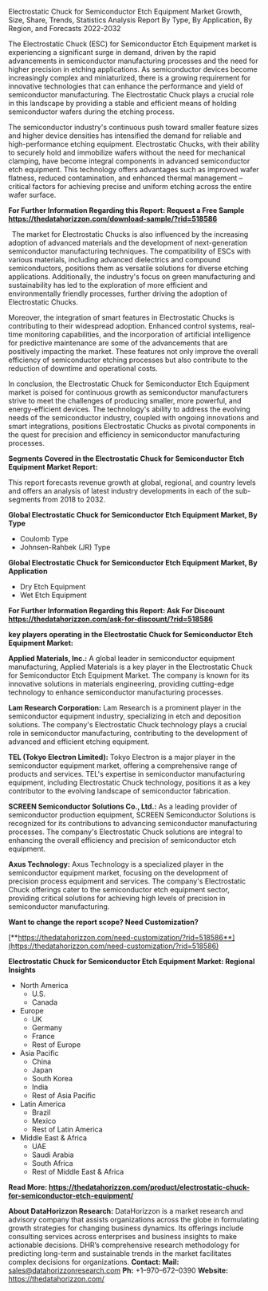 ﻿Electrostatic Chuck for Semiconductor Etch Equipment Market Growth, Size, Share, Trends, Statistics Analysis Report By Type, By Application, By Region, and Forecasts 2022-2032

The Electrostatic Chuck (ESC) for Semiconductor Etch Equipment market is experiencing a significant surge in demand, driven by the rapid advancements in semiconductor manufacturing processes and the need for higher precision in etching applications. As semiconductor devices become increasingly complex and miniaturized, there is a growing requirement for innovative technologies that can enhance the performance and yield of semiconductor manufacturing. The Electrostatic Chuck plays a crucial role in this landscape by providing a stable and efficient means of holding semiconductor wafers during the etching process.

The semiconductor industry's continuous push toward smaller feature sizes and higher device densities has intensified the demand for reliable and high-performance etching equipment. Electrostatic Chucks, with their ability to securely hold and immobilize wafers without the need for mechanical clamping, have become integral components in advanced semiconductor etch equipment. This technology offers advantages such as improved wafer flatness, reduced contamination, and enhanced thermal management – critical factors for achieving precise and uniform etching across the entire wafer surface.

**For Further Information Regarding this Report: Request a Free Sample <https://thedatahorizzon.com/download-sample/?rid=518586>** 

` `The market for Electrostatic Chucks is also influenced by the increasing adoption of advanced materials and the development of next-generation semiconductor manufacturing techniques. The compatibility of ESCs with various materials, including advanced dielectrics and compound semiconductors, positions them as versatile solutions for diverse etching applications. Additionally, the industry's focus on green manufacturing and sustainability has led to the exploration of more efficient and environmentally friendly processes, further driving the adoption of Electrostatic Chucks.

Moreover, the integration of smart features in Electrostatic Chucks is contributing to their widespread adoption. Enhanced control systems, real-time monitoring capabilities, and the incorporation of artificial intelligence for predictive maintenance are some of the advancements that are positively impacting the market. These features not only improve the overall efficiency of semiconductor etching processes but also contribute to the reduction of downtime and operational costs.

In conclusion, the Electrostatic Chuck for Semiconductor Etch Equipment market is poised for continuous growth as semiconductor manufacturers strive to meet the challenges of producing smaller, more powerful, and energy-efficient devices. The technology's ability to address the evolving needs of the semiconductor industry, coupled with ongoing innovations and smart integrations, positions Electrostatic Chucks as pivotal components in the quest for precision and efficiency in semiconductor manufacturing processes.

**Segments Covered in the Electrostatic Chuck for Semiconductor Etch Equipment Market Report:**

This report forecasts revenue growth at global, regional, and country levels and offers an analysis of latest industry developments in each of the sub-segments from 2018 to 2032.

**Global Electrostatic Chuck for Semiconductor Etch Equipment Market, By Type**

- Coulomb Type
- Johnsen-Rahbek (JR) Type

**Global Electrostatic Chuck for Semiconductor Etch Equipment Market, By Application**

- Dry Etch Equipment
- Wet Etch Equipment

**For Further Information Regarding this Report: Ask For Discount <https://thedatahorizzon.com/ask-for-discount/?rid=518586>** 

**key players operating in the Electrostatic Chuck for Semiconductor Etch Equipment Market:**

**Applied Materials, Inc.:** A global leader in semiconductor equipment manufacturing, Applied Materials is a key player in the Electrostatic Chuck for Semiconductor Etch Equipment Market. The company is known for its innovative solutions in materials engineering, providing cutting-edge technology to enhance semiconductor manufacturing processes.

**Lam Research Corporation:** Lam Research is a prominent player in the semiconductor equipment industry, specializing in etch and deposition solutions. The company's Electrostatic Chuck technology plays a crucial role in semiconductor manufacturing, contributing to the development of advanced and efficient etching equipment.

**TEL (Tokyo Electron Limited):** Tokyo Electron is a major player in the semiconductor equipment market, offering a comprehensive range of products and services. TEL's expertise in semiconductor manufacturing equipment, including Electrostatic Chuck technology, positions it as a key contributor to the evolving landscape of semiconductor fabrication.

**SCREEN Semiconductor Solutions Co., Ltd.:** As a leading provider of semiconductor production equipment, SCREEN Semiconductor Solutions is recognized for its contributions to advancing semiconductor manufacturing processes. The company's Electrostatic Chuck solutions are integral to enhancing the overall efficiency and precision of semiconductor etch equipment.

**Axus Technology:** Axus Technology is a specialized player in the semiconductor equipment market, focusing on the development of precision process equipment and services. The company's Electrostatic Chuck offerings cater to the semiconductor etch equipment sector, providing critical solutions for achieving high levels of precision in semiconductor manufacturing.

**Want to change the report scope? Need Customization?**

[**https://thedatahorizzon.com/need-customization/?rid=518586**](https://thedatahorizzon.com/need-customization/?rid=518586) 

**Electrostatic Chuck for Semiconductor Etch Equipment Market: Regional Insights**

- North America
  - U.S.
  - Canada
- Europe
  - UK
  - Germany
  - France
  - Rest of Europe
- Asia Pacific
  - China
  - Japan
  - South Korea
  - India
  - Rest of Asia Pacific
- Latin America
  - Brazil
  - Mexico
  - Rest of Latin America
- Middle East & Africa
  - UAE
  - Saudi Arabia
  - South Africa
  - Rest of Middle East & Africa

**Read More: <https://thedatahorizzon.com/product/electrostatic-chuck-for-semiconductor-etch-equipment/>** 

**About DataHorizzon Research:**DataHorizzon is a market research and advisory company that assists organizations across the globe in formulating growth strategies for changing business dynamics. Its offerings include consulting services across enterprises and business insights to make actionable decisions. DHR’s comprehensive research methodology for predicting long-term and sustainable trends in the market facilitates complex decisions for organizations.**Contact:Mail:** <sales@datahorizzonresearch.com> **Ph:** +1–970–672–0390**Website:** <https://thedatahorizzon.com/> 
